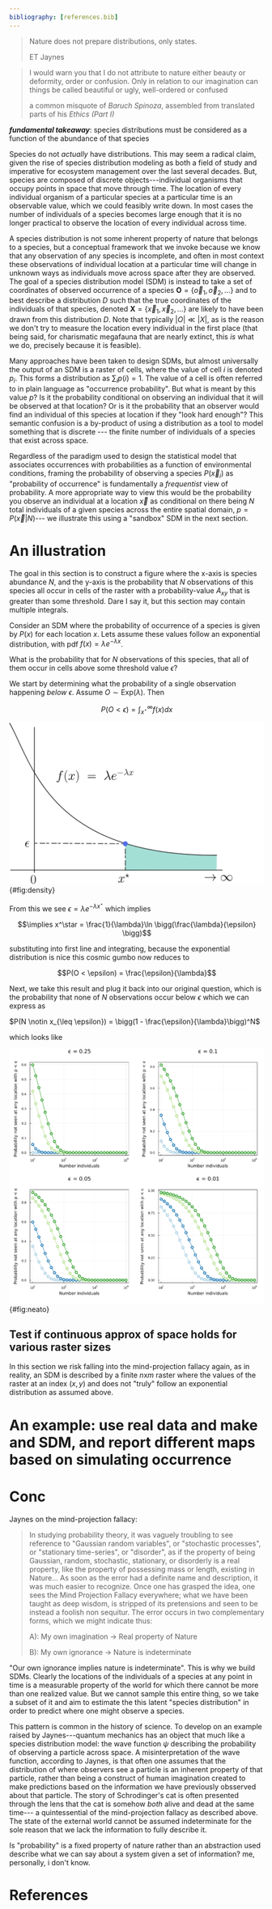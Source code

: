 ```yaml
---
bibliography: [references.bib]
---
```


> Nature does not prepare distributions, only states.
>
> ET Jaynes


> I would warn you that I do not attribute to nature either beauty or deformity,
> order or confusion. Only in relation to our imagination can things be called
> beautiful or ugly, well-ordered or confused
>
> a common misquote of _Baruch Spinoza_, assembled from translated parts
> of his _Ethics (Part I)_  


***fundamental takeaway***: species distributions must be considered as a function
of the abundance of that species

Species do not _actually_ have distributions. This may seem a radical claim,
given the rise of species distribution modeling as both a field of study and
imperative for ecosystem management over the last several decades. But, species
are composed of discrete objects---individual organisms that occupy points in
space that move through time. The location of every individual organism of a
particular species at a particular time is an observable value, which we could
feasibly write down. In most cases the number of individuals of a species
becomes large enough that it is no longer practical to observe the location of
every individual across time.


A species distribution is not some inherent property of nature that belongs to a
species, but a conceptual framework that we invoke because we know that any
observation of any species is incomplete, and often in most context these
observations of individual location at a particular time will change in unknown
ways as individuals move across space after they are observed. The goal of a
species distribution model (SDM) is instead to take a set of coordinates of
observed occurrence of a species $\mathbf{O} = \{\vec{o}_1, \vec{o}_2, \dots\}$
and to best describe a distribution $D$ such that the true coordinates of the
individuals of that species, denoted $\mathbf{X} = \{\vec{x}_1, \vec{x}_2,
\dots\}$ are likely to have been drawn from this distribution $D$. Note that
typically $|O| \ll |X|$, as is the reason we don't try to measure the location
every individual in the first place (that being said, for charismatic megafauna
that are nearly extinct, this _is_ what we do, precisely because it is
feasible).

Many approaches have been taken to design SDMs, but almost universally the
output of an SDM is a raster of cells, where the value of cell $i$ is denoted
$p_i$. This forms a distribution as $\sum_{i} p(i) = 1$. The value of a cell is
often referred to in plain language as "occurrence probability". But what is
meant by this value $p$? Is it the probability conditional on observing an
individual that it will be observed at that location? Or is it the probability
that an observer would find an individual of this species at location if they
"look hard enough"? This semantic confusion is a by-product of using a
distribution as a tool to model something that is discrete --- the finite number
of individuals of a species that exist across space.

Regardless of the paradigm used to design the statistical model that associates
occurrences with probabilities as a function of environmental conditions,
framing the probability of observing a species $P(\vec{x}_i)$  as "probability of occurrence" is fundamentally a
_frequentist_ view of probability. A more appropriate way to view this would be
the probability you observe an individual at a location $\vec{x}$ as conditional
on there being $N$ total individuals of a given species across the entire
spatial domain,  $p = P(\vec{x} | N)$--- we illustrate this using a "sandbox"
SDM in the next section.


# An illustration


The goal in this section is to construct a figure where the x-axis is species
abundance $N$, and the y-axis is the probability that $N$ observations of this
species all occur in cells of the raster with a probability-value $A_{xy}$ that
is greater than some threshold. Dare I say it, but this section may
contain multiple integrals.


Consider an SDM where the probability of occurrence of a species is given
by $P(x)$ for each location $x$. Lets assume these values follow an exponential
distribution, with pdf $f(x) = \lambda e^{-\lambda x}$.

What is the probability that for $N$ observations of this species, that
all of them occur in cells above some threshold value $\epsilon$?

We start by determining what the probability of a single observation happening
_below_ $\epsilon$. Assume $O \sim \text{Exp}(\lambda)$. Then

$$\begin{equation}P(O < \epsilon) = \int_{x^\star}^\infty f(x) dx\end{equation}$$

![todo](./figures/probdensity.png){#fig:density}

From this we see $\epsilon = \lambda e^{-\lambda x^\star}$ which implies

$$\implies x^\star = \frac{1}{\lambda}\ln \bigg(\frac{\lambda}{\epsilon} \bigg)$$

substituting into first line and integrating, because the exponential
distribution is nice this cosmic gumbo now reduces to

$$P(O < \epsilon) = \frac{\epsilon}{\lambda}$$


Next, we take this result and plug it back into our original question, which is
the probability that none of $N$ observations occur below $\epsilon$ which we
can express as

$P(N \notin x_{\leq \epsilon}) = \bigg(1 - \frac{\epsilon}{\lambda}\bigg)^N$

which looks like

![todo](./figures/cool.png){#fig:neato}

## Test if continuous approx of space holds for various raster sizes

In this section we risk falling into the mind-projection fallacy again, as in
reality, an SDM is described by a finite $n$x$m$ raster where the values of the
raster at an index $(x,y)$ and does not "truly" follow an exponential
distribution as assumed above.


# An example: use real data and make and SDM, and report different maps based on simulating occurrence



# Conc


Jaynes on the mind-projection fallacy:

>  In studying probability theory, it was vaguely troubling to see reference to
>  "Gaussian random variables", or "stochastic processes", or "stationary
>  time-series", or "disorder", as if the property of being Gaussian, random,
>  stochastic, stationary, or disorderly is a real property, like the property
>  of possessing mass or length, existing in Nature...
> As soon as the error
>  had a definite name and description, it was much easier to recognize. Once
>  one has grasped the idea, one sees the Mind Projection Fallacy everywhere;
>  what we have been taught as deep wisdom, is stripped of its pretensions and
>  seen to be instead a foolish non sequitur. The error occurs in two
>  complementary forms, which we might indicate thus:
>
> A): My own imagination -> Real property of Nature
>
> B): My own ignorance -> Nature is indeterminate

"Our own ignorance implies nature is indeterminate". This is why we build SDMs.
Clearly the locations of the individuals of a species at any point in time is a
measurable property of the world for which there cannot be more than one
realized value. But we cannot sample this entire thing, so we take a subset of
it and aim to estimate the this latent "species distribution" in order to
predict  where one might observe a species.

This pattern is common in the history of science. To develop on an example
raised by Jaynes---quantum mechanics has an object that much like a species
distribution model: the wave function $\psi$ describing the probability of
observing a particle across space. A misinterpretation of the wave function,
according to Jaynes, is that often one assumes that the distribution of where
observers see a particle is an inherent property of that particle, rather than
being a construct of human imagination created to make predictions based on the
information we have previously obsserved about that particle. The story of
Schrodinger's cat is often presented through the lens that the cat is somehow
_both_ alive and dead at the same time--- a quintessential of the
mind-projection fallacy as described above. The state of the external world
cannot be assumed indeterminate for the sole reason that we lack the information
to fully describe it.

Is "probability" is a fixed property of nature rather than an abstraction used
describe what we can say about a system given a set of information? me,
personally, i don't know.



# References
